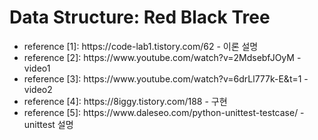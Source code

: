 <h1>Data Structure: Red Black Tree</h1>
    <ul>
        <li>reference [1]: https://code-lab1.tistory.com/62 - 이론 설명</li>
        <li>reference [2]: https://www.youtube.com/watch?v=2MdsebfJOyM - video1</li>
        <li>reference [3]: https://www.youtube.com/watch?v=6drLl777k-E&t=1 - video2</li>
        <li>reference [4]: https://8iggy.tistory.com/188 - 구현</li>
    <li>reference [5]: https://www.daleseo.com/python-unittest-testcase/ - unittest 설명</li>
</ul>
